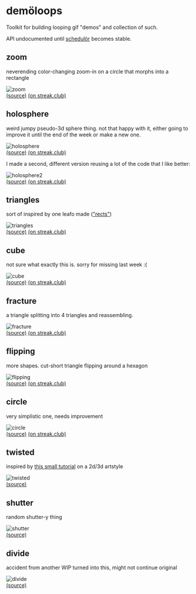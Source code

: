 demöloops
=========

Toolkit for building looping gif "demos" and collection of such.

API undocumented until [schedulör](https://github.com/s-ol/schedulor) becomes stable.

zoom
----

neverending color-changing zoom-in on a circle that morphs into a rectangle

![zoom](gifs/zoom.gif)  
[(source)](zoom.moon)
[(on streak.club)](https://streak.club/p/17089/zooming-in-by-s-ol)

holosphere
----------

weird jumpy pseudo-3d sphere thing.
not that happy with it, either going to improve it until the end of the week or make a new one.

![holosphere](gifs/holosphere.gif)  
[(source)](holosphere.moon)
[(on streak.club)](https://streak.club/p/17097/holographic-sphere-gif-by-s-ol)

I made a second, different version reusing a lot of the code that I like better:

![holosphere2](gifs/holosphere2.gif)  
[(source)](holosphere2.moon)
[(on streak.club)](https://streak.club/p/17097/holographic-sphere-gif-by-s-ol)

triangles
---------

sort of inspired by one leafo made (["rects"](http://streak.club/p/5917/rects-by-leafo))

![triangles](gifs/triangles.gif)  
[(source)](triangles.moon)
[(on streak.club)](https://streak.club/p/17232/triangles-by-s-ol)

cube
----

not sure what exactly this is. sorry for missing last week :(

![cube](gifs/cube.gif)  
[(source)](cube.moon)
[(on streak.club)](https://streak.club/p/17372/cube-by-s-ol)

fracture
--------

a triangle splitting into 4 triangles and reassembling.

![fracture](gifs/fracture.gif)  
[(source)](fracture.moon)
[(on streak.club)](https://streak.club/p/17513/fractured-triangle-by-s-ol)

flipping
---------

more shapes. cut-short triangle flipping around a hexagon

![flipping](gifs/flipping.gif)  
[(source)](flipping.moon)
[(on streak.club)](https://streak.club/p/17646/flipping-by-s-ol)

circle
------

very simplistic one, needs improvement

![circle](gifs/circle.gif)  
[(source)](circle.moon)
[(on streak.club)](https://streak.club/p/17742/circle-by-s-ol)

twisted
-------

inspired by [this small tutorial](http://www.like100bears.com/writing/2d-3d-in-gamemaker-studio) on a 2d/3d artstyle

![twisted](gifs/twisted.gif)  
[(source)](twisted.moon)

shutter
-------

random shutter-y thing

![shutter](gifs/shutter.gif)  
[(source)](shutter.moon)

divide
------

accident from another WIP turned into this, might not continue original

![divide](gifs/divide.gif)  
[(source)](divide.moon)
